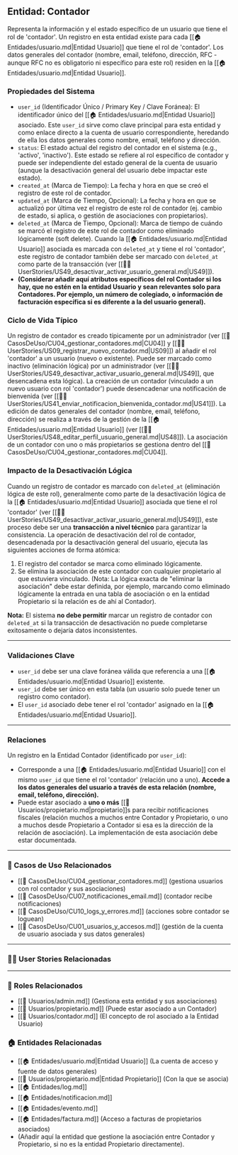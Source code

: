 ## Entidad: Contador

Representa la información y el estado específico de un usuario que tiene el rol de 'contador'. Un registro en esta entidad existe para cada [[🏠 Entidades/usuario.md|Entidad Usuario]] que tiene el rol de 'contador'. Los datos generales del contador (nombre, email, teléfono, dirección, RFC - aunque RFC no es obligatorio ni específico para este rol) residen en la [[🏠 Entidades/usuario.md|Entidad Usuario]].

### Propiedades del Sistema

- `user_id` (Identificador Único / Primary Key / Clave Foránea): El identificador único del [[🏠 Entidades/usuario.md|Entidad Usuario]] asociado. Este `user_id` sirve como clave principal para esta entidad y como enlace directo a la cuenta de usuario correspondiente, heredando de ella los datos generales como nombre, email, teléfono y dirección.
- `status`: El estado actual del registro del contador en el sistema (e.g., 'activo', 'inactivo'). Este estado se refiere al rol específico de contador y puede ser independiente del estado general de la cuenta de usuario (aunque la desactivación general del usuario debe impactar este estado).
- `created_at` (Marca de Tiempo): La fecha y hora en que se creó el registro de este rol de contador.
- `updated_at` (Marca de Tiempo, Opcional): La fecha y hora en que se actualizó por última vez el registro de este rol de contador (ej. cambio de estado, si aplica, o gestión de asociaciones con propietarios).
- `deleted_at` (Marca de Tiempo, Opcional): Marca de tiempo de cuándo se marcó el registro de este rol de contador como eliminado lógicamente (soft delete). Cuando la [[🏠 Entidades/usuario.md|Entidad Usuario]] asociada es marcada con `deleted_at` y tiene el rol 'contador', este registro de contador también debe ser marcado con `deleted_at` como parte de la transacción (ver [[🧑‍💻 UserStories/US49_desactivar_activar_usuario_general.md|US49]]).
- **(Considerar añadir aquí atributos específicos del rol Contador si los hay, que no estén en la entidad Usuario y sean relevantes solo para Contadores. Por ejemplo, un número de colegiado, o información de facturación específica si es diferente a la del usuario general).**

### Ciclo de Vida Típico

Un registro de contador es creado típicamente por un administrador (ver [[📄 CasosDeUso/CU04_gestionar_contadores.md|CU04]] y [[🧑‍💻 UserStories/US09_registrar_nuevo_contador.md|US09]]) al añadir el rol 'contador' a un usuario (nuevo o existente). Puede ser marcado como inactivo (eliminación lógica) por un administrador (ver [[🧑‍💻 UserStories/US49_desactivar_activar_usuario_general.md|US49]], que desencadena esta lógica). La creación de un contador (vinculado a un nuevo usuario con rol 'contador') puede desencadenar una notificación de bienvenida (ver [[🧑‍💻 UserStories/US41_enviar_notificacion_bienvenida_contador.md|US41]]). La edición de datos generales del contador (nombre, email, teléfono, dirección) se realiza a través de la gestión de la [[🏠 Entidades/usuario.md|Entidad Usuario]] (ver [[🧑‍💻 UserStories/US48_editar_perfil_usuario_general.md|US48]]). La asociación de un contador con uno o más propietarios se gestiona dentro del [[📄 CasosDeUso/CU04_gestionar_contadores.md|CU04]].

### Impacto de la Desactivación Lógica

Cuando un registro de contador es marcado con `deleted_at` (eliminación lógica de este rol), generalmente como parte de la desactivación lógica de la [[🏠 Entidades/usuario.md|Entidad Usuario]] asociada que tiene el rol 'contador' (ver [[🧑‍💻 UserStories/US49_desactivar_activar_usuario_general.md|US49]]), este proceso debe ser una **transacción a nivel técnico** para garantizar la consistencia. La operación de desactivación del rol de contador, desencadenada por la desactivación general del usuario, ejecuta las siguientes acciones de forma atómica:

1.  El registro del contador se marca como eliminado lógicamente.
2.  Se elimina la asociación de este contador con cualquier propietario al que estuviera vinculado. (Nota: La lógica exacta de "eliminar la asociación" debe estar definida, por ejemplo, marcando como eliminado lógicamente la entrada en una tabla de asociación o en la entidad Propietario si la relación es de ahí al Contador).

**Nota:** El sistema **no debe permitir** marcar un registro de contador con `deleted_at` si la transacción de desactivación no puede completarse exitosamente o dejaría datos inconsistentes.

---

### Validaciones Clave

- `user_id` debe ser una clave foránea válida que referencia a una [[🏠 Entidades/usuario.md|Entidad Usuario]] existente.
- `user_id` debe ser único en esta tabla (un usuario solo puede tener un registro como contador).
- El `user_id` asociado debe tener el rol 'contador' asignado en la [[🏠 Entidades/usuario.md|Entidad Usuario]].

---

### Relaciones

Un registro en la Entidad Contador (identificado por `user_id`):

- Corresponde a una [[🏠 Entidades/usuario.md|Entidad Usuario]] con el mismo `user_id` que tiene el rol 'contador' (relación uno a uno). **Accede a los datos generales del usuario a través de esta relación (nombre, email, teléfono, dirección).**
- Puede estar asociado a **uno o más** [[👥 Usuarios/propietario.md|propietario]]s para recibir notificaciones fiscales (relación muchos a muchos entre Contador y Propietario, o uno a muchos desde Propietario a Contador si esa es la dirección de la relación de asociación). La implementación de esta asociación debe estar documentada.

---

### 🔁 Casos de Uso Relacionados

- [[📄 CasosDeUso/CU04_gestionar_contadores.md]] (gestiona usuarios con rol contador y sus asociaciones)
- [[📄 CasosDeUso/CU07_notificaciones_email.md]] (contador recibe notificaciones)
- [[📄 CasosDeUso/CU10_logs_y_errores.md]] (acciones sobre contador se loguean)
- [[📄 CasosDeUso/CU01_usuarios_y_accesos.md]] (gestión de la cuenta de usuario asociada y sus datos generales)

---

### 🧑‍💻 User Stories Relacionadas



---

### 👥 Roles Relacionados

- [[👥 Usuarios/admin.md]] (Gestiona esta entidad y sus asociaciones)
- [[👥 Usuarios/propietario.md]] (Puede estar asociado a un Contador)
- [[👥 Usuarios/contador.md]] (El concepto de rol asociado a la Entidad Usuario)

### 🏠 Entidades Relacionadas

- [[🏠 Entidades/usuario.md|Entidad Usuario]] (La cuenta de acceso y fuente de datos generales)
- [[👥 Usuarios/propietario.md|Entidad Propietario]] (Con la que se asocia)
- [[🏠 Entidades/log.md]]
- [[🏠 Entidades/notificacion.md]]
- [[🏠 Entidades/evento.md]]
- [[🏠 Entidades/factura.md]] (Acceso a facturas de propietarios asociados)
- (Añadir aquí la entidad que gestione la asociación entre Contador y Propietario, si no es la entidad Propietario directamente).
